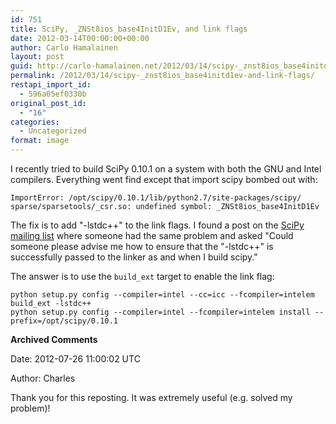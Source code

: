 ```yaml
---
id: 751
title: SciPy, _ZNSt8ios_base4InitD1Ev, and link flags
date: 2012-03-14T00:00:00+00:00
author: Carlo Hamalainen
layout: post
guid: http://carlo-hamalainen.net/2012/03/14/scipy-_znst8ios_base4initd1ev-and-link-flags/
permalink: /2012/03/14/scipy-_znst8ios_base4initd1ev-and-link-flags/
restapi_import_id:
  - 596a05ef0330b
original_post_id:
  - "16"
categories:
  - Uncategorized
format: image
---
```

I recently tried to build SciPy 0.10.1 on a system with both the GNU and Intel compilers. Everything went find except that import scipy bombed out with:

    ImportError: /opt/scipy/0.10.1/lib/python2.7/site-packages/scipy/
    sparse/sparsetools/_csr.so: undefined symbol: _ZNSt8ios_base4InitD1Ev

The fix is to add "-lstdc++" to the link flags. I found a post on the [SciPy mailing list](http://mail.scipy.org/pipermail/scipy-user/2010-March/024523.html) where someone had the same problem and asked "Could someone please advise me how to ensure that the "-lstdc++" is successfully passed to the linker as and when I build scipy."

The answer is to use the ``build_ext`` target to enable the link flag:

    python setup.py config --compiler=intel --cc=icc --fcompiler=intelem build_ext -lstdc++
    python setup.py config --compiler=intel --fcompiler=intelem install --prefix=/opt/scipy/0.10.1


**Archived Comments**

Date: 2012-07-26 11:00:02 UTC

Author: Charles

Thank you for this reposting. It was extremely useful (e.g. solved my problem)!
